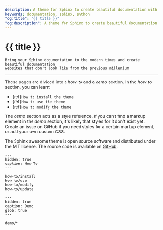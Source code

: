```yaml
---
description: A theme for Sphinx to create beautiful documentation with Python.
keywords: documentation, sphinx, python
"og:title": "{{ title }}"
"og:description": A theme for Sphinx to create beautiful documentation with Python.
---
```


<!-- vale Google.Headings = NO -->

# {{ title }}

<!-- vale Google.Headings = YES -->

```{rst-class} lead
Bring your Sphinx documentation to the modern times and create beautiful documentation
websites that don't look like from the previous millenium.
```

---

These pages are divided into a _how-to_ and a _demo_ section. In the _how-to_ section,
you can learn:

- {ref}`How to install the theme`
- {ref}`How to use the theme`
- {ref}`How to modify the theme`

The _demo_ section acts as a style reference. If you can't find a markup element in the
_demo_ section, it's likely that styles for it don't exist yet. Create an issue on
GitHub if you need styles for a certain markup element, or add your own custom CSS.

The Sphinx awesome theme is open source software and distributed under the MIT license.
The source code is available on [GitHub](https://github.com/kai687/sphinxawesome-theme).

<!-- vale Google.Headings = NO -->
<!-- vale 18F.Headings = NO -->

```{toctree}
---
hidden: true
caption: How-To
---

how-to/install
how-to/use
how-to/modify
how-to/update
```

```{toctree}
---
hidden: true
caption: Demo
glob: true
---

demo/*
```
